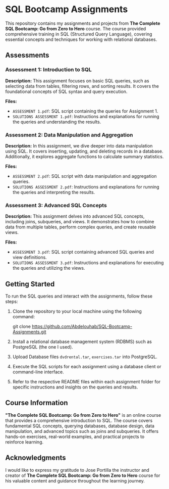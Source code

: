 # SQL Bootcamp Assignments

This repository contains my assignments and projects from **The Complete SQL Bootcamp: Go from Zero to Hero** course. The course provided comprehensive training in SQL (Structured Query Language), covering essential concepts and techniques for working with relational databases.

## Assessments

### Assessment 1: Introduction to SQL
**Description:** This assignment focuses on basic SQL queries, such as selecting data from tables, filtering rows, and sorting results. It covers the foundational concepts of SQL syntax and query execution.

**Files:**
- `ASSESSMENT 1.pdf`: SQL script containing the queries for Assignment 1.
- `SOLUTIONS ASSESSMENT 1.pdf`: Instructions and explanations for running the queries and understanding the results.

### Assessment 2: Data Manipulation and Aggregation
**Description:** In this assignment, we dive deeper into data manipulation using SQL. It covers inserting, updating, and deleting records in a database. Additionally, it explores aggregate functions to calculate summary statistics.

**Files:**
- `ASSESSMENT 2.pdf`: SQL script with data manipulation and aggregation queries.
- `SOLUTIONS ASSESSMENT 2.pdf`: Instructions and explanations for running the queries and interpreting the results.

### Assessment 3: Advanced SQL Concepts
**Description:** This assignment delves into advanced SQL concepts, including joins, subqueries, and views. It demonstrates how to combine data from multiple tables, perform complex queries, and create reusable views.

**Files:**
- `ASSESSMENT 3.pdf`: SQL script containing advanced SQL queries and view definitions.
- `SOLUTIONS ASSESSMENT 3.pdf`: Instructions and explanations for executing the queries and utilizing the views.

## Getting Started

To run the SQL queries and interact with the assignments, follow these steps:

1. Clone the repository to your local machine using the following command:

   git clone https://github.com/Abdelouhab/SQL-Bootcamp-Assignments.git

2. Install a relational database management system (RDBMS) such as PostgreSQL (the one I used).

3. Upload Database files `dvdrental.tar`, `exercises.tar` into PostgreSQL.
  
4. Execute the SQL scripts for each assignment using a database client or command-line interface.

5. Refer to the respective README files within each assignment folder for specific instructions and insights on the queries and results.

## Course Information

**"The Complete SQL Bootcamp: Go from Zero to Hero"** is an online course that provides a comprehensive introduction to SQL. The course covers fundamental SQL concepts, querying databases, database design, data manipulation, and advanced topics such as joins and subqueries. It offers hands-on exercises, real-world examples, and practical projects to reinforce learning.

## Acknowledgments

I would like to express my gratitude to Jose Portilla the instructor and creator of **The Complete SQL Bootcamp: Go from Zero to Hero** course for his valuable content and guidance throughout the learning journey.
